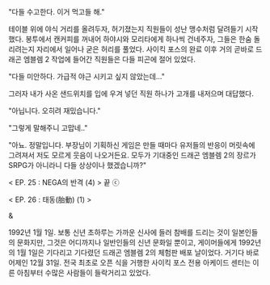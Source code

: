 "다들 수고한다. 이거 먹고들 해." 

테이블 위에 야식 거리를 올려두자, 허기졌는지 직원들이 성난 맹수처럼 달려들기 시작했다.
봉투에서 캔커피를 꺼내어 하야시와 모리타에게 하나씩 건네주자, 그들은 한숨 돌리려는지 자리에서 일어나 굳은 허리를 풀었다.
사이킥 포스의 완료 이후 거의 곧바로 드래곤 엠블렘 2 작업에 들어간 직원들은 다들 피곤에 절어 있었다.

"다들 미안하다. 가급적 야근 시키고 싶지 않았는데..." 

그러자 내가 사온 샌드위치를 입에 우겨 넣던 직원 하나가 고개를 내저으며 대답했다.

"아닙니다. 오히려 재밌습니다." 

"그렇게 말해주니 고맙네.." 

"아뇨. 정말입니다. 부장님이 기획하신 게임은 만들 때마다 유저들의 반응이 머릿속에 그려져서 저도 모르게 웃음이 나오거든요. 모두가 기대중인 드래곤 엠블렘 2의 장르가 SRPG가 아니라니 다들 상상이나 했겠습니까?"

< EP. 25 : NEGA의 반격 (4) > 끝
ⓒ 

< EP. 26 : 태동(胎動) (1) >

& 

1992년 1월 1일.
보통 신년 초하루는 가까운 신사에 들러 참배를 드리는 것이 일본인들의 문화지만, 그것은 어디까지나 일반인들의 신년 문화일 뿐이고, 게이머들에게 1992년의 1월 1일은 기다리고 기다렸던 드래곤 엠블렘 2의 체험판 배포 날이었다.
거기다 바로 어제인 12월 31일.
전국 최초로 오픈 식을 거행한 사이킥 포스 전용 아케이드 센터는 이른 아침부터 수많은 사람들이 들락거리고 있었다.